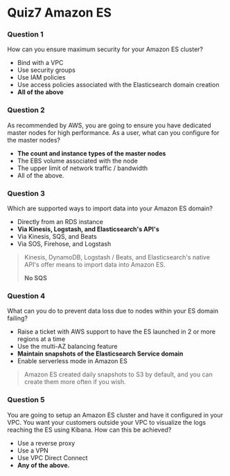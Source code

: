 # **Quiz7 Amazon ES** 

### **Question 1** 

How can you ensure maximum security for your Amazon ES cluster? 

* Bind with a VPC 
* Use security groups 
* Use IAM policies 
* Use access policies associated with the Elasticsearch domain creation 
* **All of the above** 

### **Question 2** 

As recommended by AWS, you are going to ensure you have dedicated master nodes for high performance. As a user, what can you configure for the master nodes? 

* **The count and instance types of the master nodes** 
* The EBS volume associated with the node 
* The upper limit of network traffic / bandwidth 
* All of the above. 


### **Question 3** 

Which are supported ways to import data into your Amazon ES domain? 

* Directly from an RDS instance
* **Via Kinesis, Logstash, and Elasticsearch's API's**
* Via Kinesis, SQS, and Beats 
* Via SOS, Firehose, and Logstash 

> Kinesis, DynamoDB, Logstash / Beats, and Elasticsearch's native API's offer means to import data into Amazon ES. 
> 
> **No SQS** 


### **Question 4** 

What can you do to prevent data loss due to nodes within your ES domain failing? 

* Raise a ticket with AWS support to have the ES launched in 2 or more regions at a time 
* Use the multi-AZ balancing feature 
* **Maintain snapshots of the Elasticsearch Service domain** 
* Enable serverless mode in Amazon ES 

> Amazon ES created daily snapshots to S3 by default, and you can create them more often if you wish. 

### **Question 5** 


You are going to setup an Amazon ES cluster and have it configured in your VPC. You want your customers outside your VPC to visualize the logs reaching the ES using Kibana. How can this be achieved? 

* Use a reverse proxy 
* Use a VPN 
* Use VPC Direct Connect 
* **Any of the above.** 
